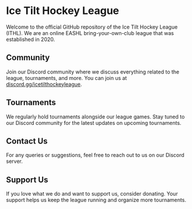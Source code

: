 # Ice Tilt Hockey League

Welcome to the official GitHub repository of the Ice Tilt Hockey League (ITHL). We are an online EASHL bring-your-own-club league that was established in 2020.

## Community

Join our Discord community where we discuss everything related to the league, tournaments, and more. You can join us at [discord.gg/icetilthockeyleague](https://discord.gg/icetilthockeyleague).

## Tournaments

We regularly hold tournaments alongside our league games. Stay tuned to our Discord community for the latest updates on upcoming tournaments.

## Contact Us

For any queries or suggestions, feel free to reach out to us on our Discord server.

## Support Us

If you love what we do and want to support us, consider donating. Your support helps us keep the league running and organize more tournaments.
